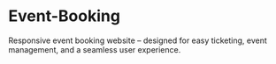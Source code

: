 # Event-Booking
Responsive event booking website – designed for easy ticketing, event management, and a seamless user experience.

